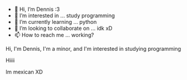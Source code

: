 - 👋 Hi, I’m Dennis :3 
- 👀 I’m interested in ... study programming
- 🌱 I’m currently learning ... python
- 💞️ I’m looking to collaborate on ... idk xD
- 📫 How to reach me ... working?

Hi, I'm Dennis, I'm a minor, and I'm interested in studying programming




Hiiii



Im mexican XD
